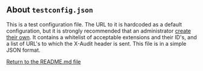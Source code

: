 ## About `testconfig.json`

This is a test configuration file. The URL to it is hardcoded as a default configuration, but it is strongly recommended that an administrator [create their own](../writing_config.md). It contains a whitelist of acceptable extensions and their ID's, and a list of URL's to which the X-Audit header is sent. This file is in a simple JSON format. 

[Return to the README.md file](../../README.md)
